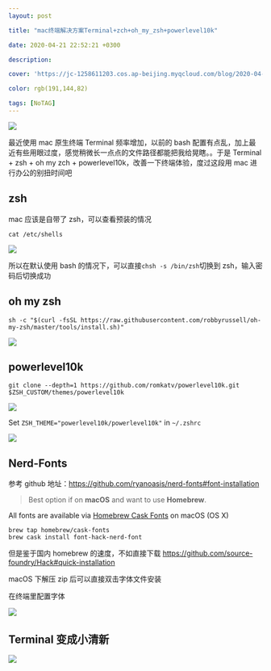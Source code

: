```yaml
---
layout: post

title: "mac终端解决方案Terminal+zch+oh_my_zsh+powerlevel10k"

date: 2020-04-21 22:52:21 +0300

description:  

cover: 'https://jc-1258611203.cos.ap-beijing.myqcloud.com/blog/2020-04-21-%E6%88%AA%E5%B1%8F2020-04-22%E4%B8%8A%E5%8D%8812.17.44.png'

color: rgb(191,144,82)

tags: [NoTAG]
---
```


![](https://jc-1258611203.cos.ap-beijing.myqcloud.com/blog/2020-04-21-%E6%88%AA%E5%B1%8F2020-04-22%E4%B8%8A%E5%8D%8812.17.44.png)

最近使用 mac 原生终端 Terminal 频率增加，以前的 bash 配置有点乱，加上最近有些用眼过度，感觉稍微长一点点的文件路径都能把我给晃瞎。。于是 Terminal + zsh + oh my zch + powerlevel10k，改善一下终端体验，度过这段用 mac 进行办公的别扭时间吧

## zsh

mac 应该是自带了 zsh，可以查看预装的情况

```shell
cat /etc/shells
```

![](https://jc-1258611203.cos.ap-beijing.myqcloud.com/blog/2020-04-21-%E6%88%AA%E5%B1%8F2020-04-21%E4%B8%8B%E5%8D%8810.46.25.png)

所以在默认使用 bash 的情况下，可以直接`chsh -s /bin/zsh`切换到 zsh，输入密码后切换成功



## oh my zsh

```shell
sh -c "$(curl -fsSL https://raw.githubusercontent.com/robbyrussell/oh-my-zsh/master/tools/install.sh)"
```

![](https://jc-1258611203.cos.ap-beijing.myqcloud.com/blog/2020-04-21-%E6%88%AA%E5%B1%8F2020-04-21%E4%B8%8B%E5%8D%8810.44.55.png)

## powerlevel10k

```shell
git clone --depth=1 https://github.com/romkatv/powerlevel10k.git $ZSH_CUSTOM/themes/powerlevel10k
```

![](https://jc-1258611203.cos.ap-beijing.myqcloud.com/blog/2020-04-21-%E6%88%AA%E5%B1%8F2020-04-21%E4%B8%8B%E5%8D%8811.07.53.png)

Set `ZSH_THEME="powerlevel10k/powerlevel10k"` in `~/.zshrc`

![](https://jc-1258611203.cos.ap-beijing.myqcloud.com/blog/2020-04-21-%E6%88%AA%E5%B1%8F2020-04-21%E4%B8%8B%E5%8D%8811.10.56.png)

## Nerd-Fonts 

参考 github 地址：https://github.com/ryanoasis/nerd-fonts#font-installation

> Best option if on **macOS** and want to use **Homebrew**.

All fonts are available via [Homebrew Cask Fonts](https://github.com/Homebrew/homebrew-cask-fonts) on macOS (OS X)

```shell
brew tap homebrew/cask-fonts
brew cask install font-hack-nerd-font
```

但是鉴于国内 homebrew 的速度，不如直接下载 https://github.com/source-foundry/Hack#quick-installation

macOS 下解压 zip 后可以直接双击字体文件安装

在终端里配置字体

![](https://jc-1258611203.cos.ap-beijing.myqcloud.com/blog/2020-04-21-%E6%88%AA%E5%B1%8F2020-04-21%E4%B8%8B%E5%8D%8811.55.21.png)

## Terminal 变成小清新

![](https://jc-1258611203.cos.ap-beijing.myqcloud.com/blog/2020-04-21-%E6%88%AA%E5%B1%8F2020-04-22%E4%B8%8A%E5%8D%8812.12.12.png)

